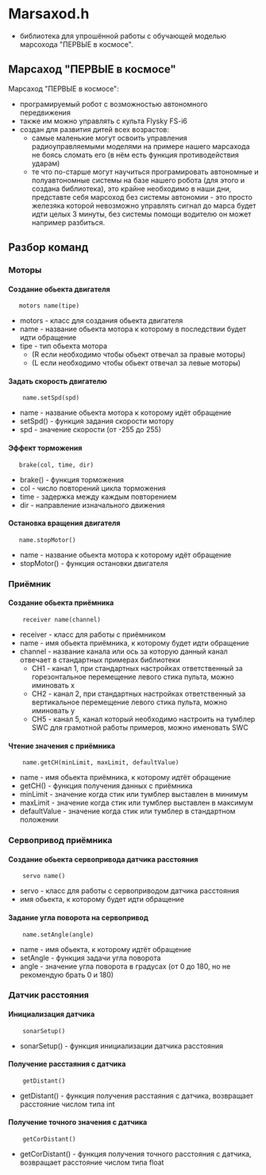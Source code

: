 # Marsaxod.h 
- библиотека для упрошённой работы с обучающей моделью марсохода "ПЕРВЫЕ в космосе".
## Марсаход "ПЕРВЫЕ в космосе"
Марсаход "ПЕРВЫЕ в космосе": 
- програмируемый робот с возможностью автономного передвижения 
- также им можно управлять с культа Flysky FS-i6
- создан для развития дитей всех возрастов:
    - самые маленькие могут освоить управления радиоуправляемыми моделями на примере нашего марсахода не боясь сломать его (в нём есть функция противодействия ударам)
    - те что по-старше могут научиться програмировать автономные и полуавтономные системы на базе нашего робота (для этого и создана библиотека), это крайне необходимо в наши дни, представте себя марсоход без системы автономии - это просто железяка которой невозможно управлять сигнал до марса будет идти целых 3 минуты, без системы помощи водителю он может например разбиться.
## Разбор команд


 ### Моторы

  #### Создание обьекта двигателя
       motors name(tipe)
 * motors - класс для создания обьекта двигателя
 * name - название обьекта мотора к которому в последствии будет идти обращение
 * tipe - тип обьекта мотора 
   * (R если необходимо чтобы обьект отвечал за правые моторы) 
   * (L если необходимо чтобы обьект отвечал за левые моторы)

  #### Задать скорость двигателю
        name.setSpd(spd)
   - name - название обьекта мотора к которому идёт обращение
   - setSpd() - функция задания скорости мотору
   - spd - значение скорости (от -255 до 255)

  #### Эффект торможения
       brake(col, time, dir)
 - brake() - функция торможения
 - col - число повторений цикла торможения
 - time - задержка между каждым повторением
 - dir - направление изначального движения

  #### Остановка вращения двигателя
       name.stopMotor()
- name - название обьекта мотора к которому идёт обращение
 - stopMotor() - функция остановки двигателя




 ### Приёмник

 #### Создание обьекта приёмника
        receiver name(channel)
 * receiver - класс для работы с приёмником
 * name - имя обьекта приёмника, к которому будет идти обращение 
 * channel - название канала или ось за которую данный канал отвечает в стандартных примерах библиотеки
    * CH1 - канал 1, при стандартных настройках ответственный за горезонтальное перемещение левого стика пульта, можно иминовать x
    * CH2 - канал 2, при стандартных настройках ответственный за вертикальное перемещение левого стика пульта, можно иминовать y
    * CH5 - канал 5, канал который необходимо настроить на тумблер SWC для грамотной работы примеров, можно именовать SWC

 #### Чтение значения с приёмника
        name.getCH(minLimit, maxLimit, defaultValue)
 * name - имя обьекта приёмника, к которому идтёт обращение  
 * getCH() - функция получения данных с приёмника
 * minLimit - значение когда стик или тумблер выставлен в минимум
 * maxLimit - значение когда стик или тумблер выставлен в максимум
 * defaultValue - значение когда стик или тумблер в стандартном положении



### Сервопривод приёмника

 #### Создание обьекта сервопривода датчика расстояния
        servo name()
 * servo - класс для работы с сервоприводом датчика расстояния
 * имя обьекта, к которому будет идти обращение 

 #### Задание угла поворота на сервопривод
        name.setAngle(angle)
 * name - имя обьекта, к которому идтёт обращение 
 * setAngle - функция задачи угла поворота
 * angle - значение угла поворота в градусах (от 0 до 180, но не рекомендую брать 0 и 180)




### Датчик расстояния
 #### Инициализация датчика
        sonarSetup()
 * sonarSetup() - функция инициализации датчика расстояния 

 #### Получение расстаяния с датчика
        getDistant()
 * getDistant() - функция получения расстаяния с датчика, возвращает расстояние числом типа int
 #### Получение точного значения с датчика
        getCorDistant()
 * getCorDistant() - функция получения точного расстояния с датчика, возвращает расстояние числом типа float



